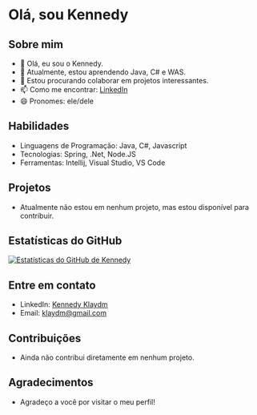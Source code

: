 # Olá, sou Kennedy

## Sobre mim

- 👋 Olá, eu sou o Kennedy.
- 🌱 Atualmente, estou aprendendo Java, C# e WAS.
- 👯 Estou procurando colaborar em projetos interessantes.
- 📫 Como me encontrar: [LinkedIn](https://www.linkedin.com/in/kennedy-klaydm/)
- 😄 Pronomes: ele/dele

## Habilidades

- Linguagens de Programação: Java, C#, Javascript
- Tecnologias: Spring, .Net, Node.JS
- Ferramentas: Intellij, Visual Studio, VS Code

## Projetos

- Atualmente não estou em nenhum projeto, mas estou disponível para contribuir.

## Estatísticas do GitHub

[![Estatísticas do GitHub de Kennedy](https://github-readme-stats.vercel.app/api?username=klaydmo&show_icons=true&theme=dark)](https://github.com/klaydm/github-readme-stats)

## Entre em contato

- LinkedIn: [Kennedy Klaydm](https://www.linkedin.com/in/kennedy-klaydm/)
- Email: klaydm@gmail.com

## Contribuições

- Ainda não contribui diretamente em nenhum projeto.

## Agradecimentos

- Agradeço a você por visitar o meu perfil!